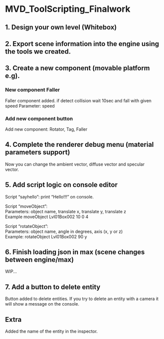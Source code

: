 # MVD_ToolScripting_Finalwork
## 1. Design your own level (Whitebox)
## 2. Export scene information into the engine using the tools we created.
## 3. Create a new component (movable platform e.g).
### New component Faller
Faller component added.
if detect collision wait 10sec and fall with given speed 
Parameter: speed
### Add new component button
Add new component: Rotator, Tag, Faller
## 4. Complete the renderer debug menu (material parameters support)
Now you can change the ambient vector, diffuse vector and specular vector.
## 5. Add script logic on console editor
Script “sayhello”: print “Hello!!!” on console.
  
Script “moveObject”:  
Parameters: object name, translate x, translate y, translate z  
Example moveObject Lvl01Box002 10 0 4  
  
Script “rotateObject”:  
Parameters: object name, angle in degrees, axis (x, y or z)  
Example: rotateObject Lvl01Box002 90 y  
## 6. Finish loading json in max (scene changes between engine/max)
WIP...
## 7. Add a button to delete entity
Button added to delete entities.
If you try to delete an entity with a camera it will show a message on the console.
## Extra
Added the name of the entity in the inspector.
